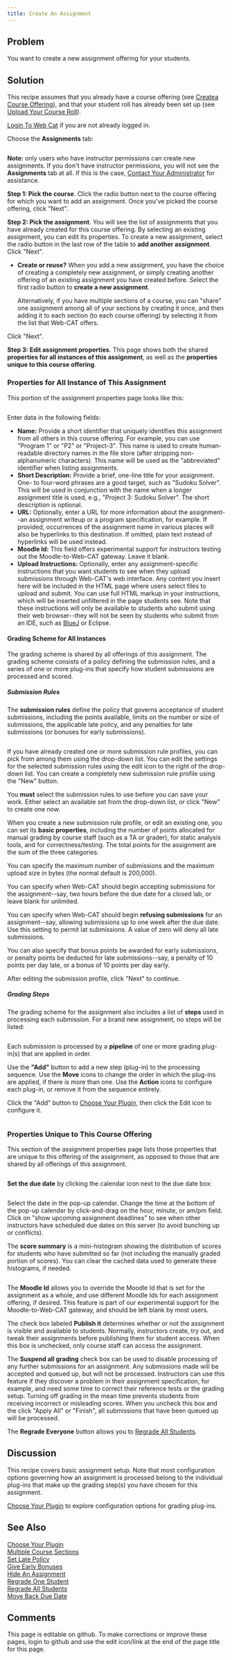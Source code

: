 ```yaml
---
title: Create An Assignment
---
```

## Problem 

You want to create a new assignment offering for your students.

## Solution 

This recipe assumes that you already have a course offering (see
[Createa Course Offering](CreateaCourseOffering.html)), and that your student roll has already
been set up (see [Upload Your Course Roll](UploadYourCourseRoll.html)).

[Login To Web Cat](LoginToWebCat.html) if you are not already logged in.

Choose the **Assignments** tab:

<img href="img/assignments-properties-tab.png"/>

**Note:** only users who have instructor permissions can create new
assignments.  If you don't have instructor permissions, you will not see
the **Assignments** tab at all.  If this is the case,
[Contact Your Administrator](ContactYourAdministrator.html) for assistance.

**Step 1: Pick the course**.  Click the radio button next to the
course offering for which you want to add an assignment.  Once you've
picked the course offering, click "Next".

**Step 2: Pick the assignment**.  You will see the list of
assignments that you have already created for this course offering.
By selecting an existing assignment, you can edit its properties.
To create a new assignment, select the radio button in the last
row of the table to **add another assignment**.  Click "Next".

* **Create or reuse?** When you add a new assignment, you have the choice of creating a completely new assignment, or simply creating another offering of an existing assignment you have created before.  Select the first radio button to **create a new assignment**.

    Alternatively, if you have multiple sections of a course, you can "share" one assignment among all of your sections by creating it once, and then adding it to each section (to each course offering) by selecting it from the list that Web-CAT offers.

Click "Next".

**Step 3: Edit assignment properties**.  This page shows both the
shared **properties for all instances of this assignment**, as well
as the **properties unique to this course offering**.

### Properties for All Instance of This Assignment 

This portion of the assignment properties page looks like this:

<img href="img/edit-assignment-properties1.png"/>

Enter data in the following fields:

* **Name:** Provide a short identifier that uniquely identifies this assignment from all others in this course offering.  For example, you can use "Program 1" or "P2" or "Project-3".  This name is used to create human-readable directory names in the file store (after stripping non-alphanumeric characters).  This name will be used as the "abbreviated" identifier when listing assignments.
* **Short Description:** Provide a brief, one-line title for your assignment. One- to four-word phrases are a good target, such as "Sudoku Solver".  This will be used in conjunction with the name when a longer assignment title is used, e.g., "Project 3: Sudoku Solver". The short description is optional.
* **URL:** Optionally, enter a URL for more information about the assignment--an assignment writeup or a program specification, for example.  If provided, occurrences of the assignment name in various places will also be hyperlinks to this destination.  If omitted, plain text instead of hyperlinks will be used instead.
* **Moodle Id:** This field offers experimental support for instructors testing out the Moodle-to-Web-CAT gateway. Leave it blank.
* **Upload Instructions:** Optionally, enter any assignment-specific instructions that you want students to see when they upload submissions through Web-CAT's web interface.  Any content you insert here will be included in the HTML page where users select files to upload and submit.  You can use full HTML markup in your instructions, which will be inserted unfiltered in the page students see.  Note that these instructions will only be available to students who submit using their web browser--they will not be seen by students who submit from an IDE, such as [BlueJ](BlueJ.html) or Eclipse.

#### Grading Scheme for All Instances 

The grading scheme is shared by all offerings of this assignment.  The
grading scheme consists of a policy defining the submission rules, and
a series of one or more plug-ins that specify how student submissions
are processed and scored.

##### Submission Rules 

The **submission rules** define the policy that governs acceptance
of student submissions, including the points available, limits on the
number or size of submissions, the applicable late policy, and any
penalties for late submissions (or bonuses for early submissions).

<img href="img/submission-rules.png"/>

If you have already created one or more submission rule profiles, you
can pick from among them using the drop-down list.  You can edit the
settings for the selected submission rules using the edit icon to the
right of the drop-down list.  You can create a completely new
submission rule profile using the "New" button.

You **must** select the submission rules to use before you can save
your work.  Either select an available set from the drop-down list, or
click "New" to create one now.

When you create a new submission rule profile, or edit an existing
one, you can set its **basic properties**, including the number of
points allocated for manual grading by course staff (such as a TA or
grader), for static analysis tools, and for correctness/testing.  The
total points for the assignment are the sum of the three categories.

You can specify the maximum number of submissions and the maximum
upload size in bytes (the normal default is 200,000).

You can specify when Web-CAT should begin accepting submissions for the
assignment--say, two hours before the due date for a closed lab, or
leave blank for unlimited.

You can specify when Web-CAT should begin **refusing submissions**
for an assignment--say, allowing submissions up to one week after the
due date.  Use this setting to permit lat submissions.  A value of
zero will deny all late submissions.

You can also specify that bonus points be awarded for early
submissions, or penalty points be deducted for late submissions--say,
a penalty of 10 points per day late, or a bonus of 10 points per day
early.

After editing the submission profile, click "Next" to continue.

##### Grading Steps 

The grading scheme for the assignment also includes a list of
**steps** used in processing each submission.  For a brand new assignment,
no steps will be listed:

<img href="img/plug-in-steps1.png"/>

Each submission is processed by a **pipeline** of one or more
grading plug-in(s) that are applied in order.

Use the **"Add"** button to add a new step (plug-in) to the
processing sequence.  Use the **Move** icons to change the order in
which the plug-ins are applied, if there is more than one.  Use the
**Action** icons to configure each plug-in, or remove it from the
sequence entirely.

Click the "Add" button to [Choose Your Plugin](ChooseYourPlugin.html), then click the Edit icon
to configure it.

<img href="img/plug-in-steps2.png"/>

### Properties Unique to This Course Offering 

This section of the assignment properties page lists those properties
that are unique to this offering of the assignment, as opposed to
those that are shared by all offerings of this assignment.

<img href="img/edit-assignment-properties2.png"/>

**Set the due date** by clicking the calendar icon next to the
due date box:

<img href="img/due-date-calendar.png"/>

Select the date in the pop-up calendar.  Change the
time at the bottom of the pop-up calendar by click-and-drag on the
hour, minute, or am/pm field.  Click on "show upcoming assignment
deadlines" to see when other instructors have scheduled due dates on
this server (to avoid bunching up or conflicts).

The **score summary** is a mini-histogram showing the distribution
of scores for students who have submitted so far (not including
the manually graded portion of scores).  You can clear the cached data
used to generate these histograms, if needed.

<img href="img/assignment-score-summary.png"/>

The **Moodle Id** allows you to override the Moodle Id that is set
for the assignment as a whole, and use different Moodle Ids for each
assignment offering, if desired.  This feature is part of our
experimental support for the Moodle-to-Web-CAT gateway, and should be
left blank by most users.

The check box labeled **Publish it** determines whether or not the
assignment is visible and available to students.  Normally,
instructors create, try out, and tweak their assignments before
publishing them for student access.  When this box is unchecked, only
course staff can access the assignment.

The **Suspend all grading** check box can be used to disable
processing of any further submissions for an assignment.  Any
submissions made will be accepted and queued up, but will not be
processed.  Instructors can use this feature if  they discover a
problem in their assignment specification, for example, and need some
time to correct their reference tests or the grading setup.  Turning
off grading in the mean time prevents students from receiving
incorrect or misleading scores.  When you uncheck this box and the
click "Apply All" or "Finish", all submissions that have been queued
up will be processed.

The **Regrade Everyone** button allows you to [Regrade All Students](RegradeAllStudents.html).

## Discussion 

This recipe covers basic assignment setup.  Note that most
configuration options governing how an assignment is processed belong
to the individual plug-ins that make up the grading step(s) you have
chosen for this assignment.

[Choose Your Plugin](ChooseYourPlugin.html) to explore configuration options for grading plug-ins.

## See Also 

[Choose Your Plugin](ChooseYourPlugin.html) <br/>
[Multiple Course Sections](MultipleCourseSections.html) <br/>
[Set Late Policy](SetLatePolicy.html) <br/>
[Give Early Bonuses](GiveEarlyBonuses.html) <br/>
[Hide An Assignment](HideAnAssignment.html) <br/>
[Regrade One Student](RegradeOneStudent.html) <br/>
[Regrade All Students](RegradeAllStudents.html) <br/>
[Move Back Due Date](MoveBackDueDate.html)

## Comments 

This page is editable on github. To make corrections or improve these
pages, login to github and use the edit icon/link at the end of the
page title for this page.
